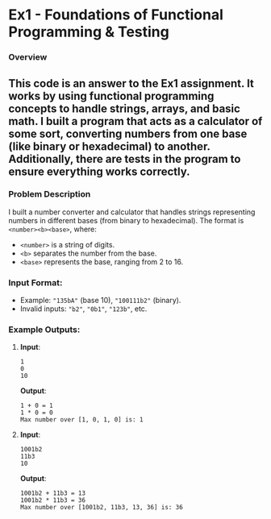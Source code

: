 # Ex1 - Foundations of Functional Programming & Testing

### Overview

This code is an answer to the Ex1 assignment. It works by using functional programming concepts to handle strings, arrays, and basic math. 
I built a program that acts as a calculator of some sort, converting numbers from one base (like binary or hexadecimal) to another. 
Additionally, there are tests in the program to ensure everything works correctly.
---

### Problem Description

I built a number converter and calculator that handles strings representing numbers in different bases (from binary to hexadecimal). The format is `<number><b><base>`, where:
- `<number>` is a string of digits.
- `<b>` separates the number from the base.
- `<base>` represents the base, ranging from 2 to 16.

### Input Format:
- Example: `"135bA"` (base 10), `"100111b2"` (binary).
- Invalid inputs: `"b2"`, `"0b1"`, `"123b"`, etc.

### Example Outputs:

1. **Input**:
   ```
   1
   0
   10
   ```
   **Output**:
   ```
   1 + 0 = 1
   1 * 0 = 0
   Max number over [1, 0, 1, 0] is: 1
   ```

2. **Input**:
   ```
   1001b2
   11b3
   10
   ```
   **Output**:
   ```
   1001b2 + 11b3 = 13
   1001b2 * 11b3 = 36
   Max number over [1001b2, 11b3, 13, 36] is: 36
   ```
